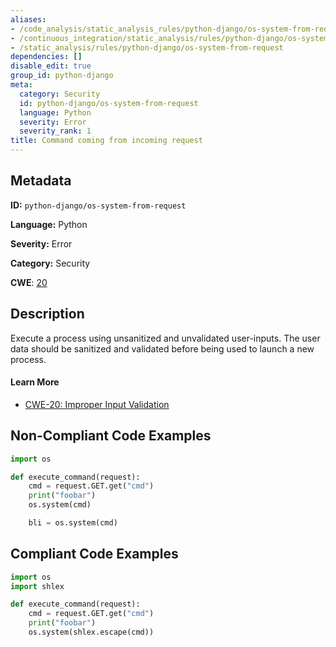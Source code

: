```yaml
---
aliases:
- /code_analysis/static_analysis_rules/python-django/os-system-from-request
- /continuous_integration/static_analysis/rules/python-django/os-system-from-request
- /static_analysis/rules/python-django/os-system-from-request
dependencies: []
disable_edit: true
group_id: python-django
meta:
  category: Security
  id: python-django/os-system-from-request
  language: Python
  severity: Error
  severity_rank: 1
title: Command coming from incoming request
---
```

<!--  SOURCED FROM https://github.com/DataDog/datadog-static-analyzer-rule-docs -->


## Metadata
**ID:** `python-django/os-system-from-request`

**Language:** Python

**Severity:** Error

**Category:** Security

**CWE**: [20](https://cwe.mitre.org/data/definitions/20.html)

## Description
Execute a process using unsanitized and unvalidated user-inputs. The user data should be sanitized and validated before being used to launch a new process.

#### Learn More

 - [CWE-20: Improper Input Validation](https://cwe.mitre.org/data/definitions/20.html)

## Non-Compliant Code Examples
```python
import os

def execute_command(request):
    cmd = request.GET.get("cmd")
    print("foobar")
    os.system(cmd)

    bli = os.system(cmd)

```

## Compliant Code Examples
```python
import os
import shlex

def execute_command(request):
    cmd = request.GET.get("cmd")
    print("foobar")
    os.system(shlex.escape(cmd))

```
